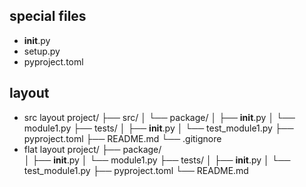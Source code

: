 ## special files
- __init__.py
- setup.py
- pyproject.toml

## layout
-  src layout
    project/
    ├── src/
    │   └── package/
    │       ├── __init__.py
    │       └── module1.py
    ├── tests/
    │   ├── __init__.py
    │   └── test_module1.py
    ├── pyproject.toml
    ├── README.md
    └── .gitignore
-  flat layout
    project/
    ├── package/  
    │   ├── __init__.py
    │   └── module1.py
    ├── tests/
    │   ├── __init__.py
    │   └── test_module1.py
    ├── pyproject.toml
    └── README.md